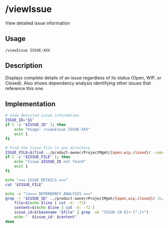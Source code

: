 # /viewIssue

View detailed issue information

## Usage
```
/viewIssue ISSUE-XXX
```

## Description
Displays complete details of an issue regardless of its status (Open, WIP, or Closed). Also shows dependency analysis identifying other issues that reference this one.

## Implementation
```bash
# View detailed issue information
ISSUE_ID="$1"
if [ -z "$ISSUE_ID" ]; then
    echo "Usage: /viewIssue ISSUE-XXX"
    exit 1
fi

# Find the issue file in any directory
ISSUE_FILE=$(find ../product-owner/ProjectMgmt/{open,wip,closed}/ -name "*$ISSUE_ID*.md" 2>/dev/null)
if [ -z "$ISSUE_FILE" ]; then
    echo "Issue $ISSUE_ID not found"
    exit 1
fi

echo "=== ISSUE DETAILS ==="
cat "$ISSUE_FILE"

echo -e "\n=== DEPENDENCY ANALYSIS ==="
grep -r "$ISSUE_ID" ../product-owner/ProjectMgmt/{open,wip,closed}/ 2>/dev/null | grep -v "$(basename "$ISSUE_FILE")" | while read line; do
    file=$(echo $line | cut -d: -f1)
    content=$(echo $line | cut -d: -f2-)
    issue_id=$(basename "$file" | grep -oE "ISSUE-[0-9]+-[^.]+")
    echo "  $issue_id: $content"
done
```